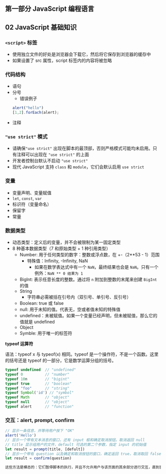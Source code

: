 ## 第一部分 JavaScript 编程语言

## 02 JavaScript 基础知识

### `<script>` 标签

- 使用独立文件的好处是浏览器会下载它，然后将它保存到浏览器的缓存中
- 如果设置了 src 属性，script 标签内的内容将被忽略

### 代码结构

- 语句
- 分号
  - 错误例子
  ```js
  alert("hello")
  [1,2].forEach(alert);
  ```
- 注释

### `"use strict"` 模式

- 请确保`"use strict"` 出现在脚本的最顶部，否则严格模式可能均未启用。只有注释可以出现在 `"use strict"` 的上面
- 开发者控制台默认不启动 `"use strict"`
- 现代 JavaScript 支持 `class` 和 `module`，它们会默认启用 `use strict`

### 变量

- 变量声明、变量赋值
- `let`, `const`, `var`
- 标识符（变量命名）
- 保留字
- 常量

### 数据类型

- 动态类型：定义后的变量，并不会被限制为某一固定类型
- 8 种基本数据类型（7 和原始类型 + 1 种引用类型）
  - Number: 用于任何类型的数字：整数或浮点数，在 +-（2**53 - 1）范围
    - 特殊值：Infinity, -Infinity, NaN
      - 如果在数学表达式中有一个 `NaN`，最终结果也会是 `NaN`。只有一个例外：`NaN ** 0 结果为 1`
  - BigInt: 表示任意长度的整数。通过将 `n` 附加到整数的末尾来创建 `BigInt` 的值
  - String
    - 字符串必需被括在引号内（双引号、单引号、反引号）
  - Boolean: true 或 false
  - null: 用于未知的值。代表无，空或者值未知的特殊值
  - undefined：未被赋值。如果一个变量已经声明，但未被赋值，那么它的值就是 undefined
  - Object
  - Symble: 用于唯一的标签符

**typeof 运算符**

语法：typeof x 与 typeof(x) 相同。typeof 是一个操作符，不是一个函数。这里的括号还是 typeof 的一部分，它是数学运算分组的括号。

```js
typeof undefined  // "undefined"
typeof 0          // "number"
typeof 10n        // "bigint"
typeof true       // "boolean"
typeof "foo"      // "string"
typeof Symbol('id') // "symbol"
typeof Math       // "object"
typeof null       // "object"
typeof alert      // "function"
```

### 交互：alert, prompt, confirm

```js
// 显示一条信息，并等待用户按下 "OK"
alert('Hello')
// 显示一个带有文本消息的窗口，还有 input 框和确定取消按钮。取消返回 null
// title 显示组用户的文件，default 可选的第二个参数，指定 input 的初始值
let result = prompt(title, [defult])
// 显示一个带有 question 以及确定和取消按钮的窗口，确定返回 true，取消取回 false
let result = confirm(question)

这些方法是模态的：它们暂停脚本的执行，并且不允许用户与该页面的其余部分进行交互，直到窗口被解除。

```


